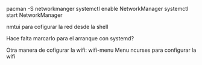 pacman -S networkmanger
systemctl enable NetworkManager
systemctl start NetworkManager

nmtui
  para cofigurar la red desde la shell

Hace falta marcarlo para el arranque con systemd?


Otra manera de cofigurar la wifi:
wifi-menu
Menu ncurses para configurar la wifi
